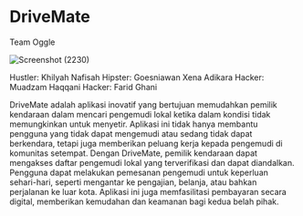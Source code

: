 # DriveMate
Team Oggle

![Screenshot (2230)](https://github.com/Hystr1x00/DriveMate/assets/123436716/25e3d520-1c4d-4115-a3d6-e3bef0454eeb)


Hustler: Khilyah Nafisah
Hipster: Goesniawan Xena Adikara
Hacker: Muadzam Haqqani
Hacker: Farid Ghani

DriveMate adalah aplikasi inovatif yang bertujuan memudahkan pemilik kendaraan dalam mencari pengemudi lokal ketika dalam kondisi tidak memungkinkan untuk menyetir. Aplikasi ini tidak hanya membantu pengguna yang tidak dapat mengemudi atau sedang tidak dapat berkendara, tetapi juga memberikan peluang kerja kepada pengemudi di komunitas setempat. Dengan DriveMate, pemilik kendaraan dapat mengakses daftar pengemudi lokal yang terverifikasi dan dapat diandalkan. Pengguna dapat melakukan pemesanan pengemudi untuk keperluan sehari-hari, seperti mengantar ke pengajian, belanja, atau bahkan perjalanan ke luar kota. Aplikasi ini juga memfasilitasi pembayaran secara digital, memberikan kemudahan dan keamanan bagi kedua belah pihak.
